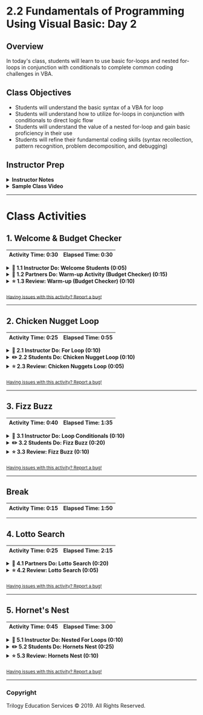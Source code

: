 # 2.2 Fundamentals of Programming Using Visual Basic: Day 2

## Overview

In today's class, students will learn to use basic for-loops and nested for-loops in conjunction with conditionals to complete common coding challenges in VBA.

## Class Objectives

* Students will understand the basic syntax of a VBA for loop
* Students will understand how to utilize for-loops in conjunction with conditionals to direct logic flow
* Students will understand the value of a nested for-loop and gain basic proficiency in their use
* Students will refine their fundamental coding skills (syntax recollection, pattern recognition, problem decomposition, and debugging)

## Instructor Prep

<details>
  <summary><strong>Instructor Notes</strong></summary>

* Today is a fun class, albeit a challenging one. In this class, students will complete a series of programming challenges in VBA. As with many classes to come, this one is exercise heavy. Today's class should feel lively as students struggle through challenges and experience many "light bulb" moments. Do your part to facilitate this atmosphere by encouraging continual dialogue within groups.

* Because today's class is heavy on exercises, your time behind the podium should feel minimal. Instead, wander the class continually and bring your "teaching" to their seats. This approach will allow you to tailor your teaching to the needs of specific students.

* As with the previous class, it is important to stress that today's exercises are very much paradigmatic of fundamental programming across languages. At times, you may hear students express frustration at VBA. In these moments, do your part to re-frame their thinking. Inform them that the real challenge isn't from VBA, but rather from the increased complexity that comes when fundamental building blocks are layered atop one another.

* Have your TAs refer to the [Time Tracker](TimeTracker.xlsx) to stay on track.

* Please reference our [Student FAQ](../../../05-Instructor-Resources/README.md#unit-02-vba-scripting) for answers to questions frequently asked by students of this program. If you have any recommendations for additional questions, feel free to log an issue or a pull request with your desired additions.

* When the lesson plan calls for files to be sent to students there are a few ways to do so. For the first couple of weeks it may be easiest to use Slack, but as the files and directories get more complex you may look to try alternate methods such as pushing and pulling from GitHub/GitLab and sending out the link, using a file storage like google drive, or zipping up files and continuing to Slack out. Please use whatever method you find most comfortable for sending files out to students.

* Lastly, as a reminder these slideshows are for instructor use only - when distributing slides to students, please first export the slides to a PDF file. You may then distribute send out the PDF file.

</details>

<details>
  <summary><strong>Sample Class Video</strong></summary>

* To view an example class lecture visit (Note video may not reflect latest lesson plan): [Class video](https://codingbootcamp.hosted.panopto.com/Panopto/Pages/Viewer.aspx?id=c61448c1-d0f1-4033-911a-2578c22a2b8b)

</details>

- - -

# Class Activities

## 1. Welcome & Budget Checker

| Activity Time:       0:30 |  Elapsed Time:      0:30  |
|---------------------------|---------------------------|

<details>
  <summary><strong>📣 1.1 Instructor Do: Welcome Students (0:05)</strong></summary>

* Spend a few moments to welcome students. Inform them that in today's class, we'll be “ripping off the band-aid.” They'll be spending the majority of class focused on exercises that will build their programming skills.

* If you'd like, feel free to use the [slideshow](https://drive.google.com/open?id=1L-_yIwbWQTkFix_af4cWoKM6fV3-BkStu-GyVqON138) included in the lesson plan to tee off class with some warm-ups.

</details>

<details>
  <summary><strong>👥 1.2 Partners Do: Warm-up Activity (Budget Checker) (0:15)</strong></summary>

* After your welcome, direct students to the Warm-Up Activity. This activity involves them creating a script to calculate and correct a price inclusive of fees.

![Images/01-Stu_Warmup_1.png](Images/01-Stu_Warmup_1.png)

* Show students how the solved code should work, then have your TAs send out the instructions and unsolved file:

  * **Files:**

    * [BudgetChecker](Activities/01-Stu_Warmup/Unsolved/budget_checker.xlsm)
    * [README](Activities/01-Stu_Warmup/README.md)

  * **Instructions:**

    * Create a VBA Script to complete the budget checker.

    * There are three parts to this problem.

      * Part 1: Calculate the total after fees and enter the value in the "Total" cell.

      * Part II: Create a Message Box to alert the user as to whether the amount including fees is within or over budget.

      * Part III (Challenge): If the total is over budget, correct the price so that it fits within the max of the user's budget. Be sure to round down! (Example: If the user's budget is 100 and the fees are 15%, the max price should 86)

  * **Hints:**

    * Break up the problem into smaller steps.

    * Look at old code!

    * You got this!

</details>

<details>
  <summary><strong>⭐ 1.3 Review: Warm-up (Budget Checker) (0:10)</strong></summary>

* **File:** [Activities/01-Stu_Warmup/Solved/budget_checker.vbs](Activities/01-Stu_Warmup/Solved/budget_checker.vbs)

* Once time is complete, review the solution of the previous exercise. As you are doing so, encourage students to explain what is happening in the code for you.

* In your discussion of Part I, be sure to point out the following:

  * First, we created a variable called `total` (as a double) to hold our full cost.

  * Next, we combined the price and (1 + tax) to calculate the full cost.

  * Finally, we entered the final cost into the total cell.

```vb
  ' Part I
  ' ----------------------------------------------------

  ' 1. Retrieve the Price and Fees from the cells
  Dim total As Double

  ' 2. Use these values to calculate the total
  total = Range("F3").Value * (1 + Range("H3").Value)
  ' MsgBox(total)

  ' 3. Enter the total into the appropriate cell
  Range("L3").Value = total
```

* In your discussion of Part II, be sure to point out the following:

  * First, we created a variable called `budget` to hold our budget amount.

  * We then compared the value of our budget against the total.

  * If the budget was greater than the total, we displayed a message that we were under budget. If greater, the message stated that we were over budget.

```vb
  ' Part II
  ' ----------------------------------------------------
  ' 4. Create a variable to store budget
  Dim budget As Double
  budget = Range("B3").Value
  ' msgbox(budget)

  ' 5. Compare using conditionals whether total is greater than or less than the budget
  If budget > total Then

      MsgBox ("Under budget")

  Else

      MsgBox ("Over budget")
  End If
```

* In your discussion of Part III, be sure to point out the following:

  * First we needed to do some basic algebra to determine our formula for the new price. In this case new price was equal to the budget divided by (1 + tax).

  * We then stored the new price into a variable and used it with the tax to calculate the new total.

  * We rounded the new price down to the nearest whole dollar using a `WorksheetFunction`. This method allows users to access many of the functions available in Excel. `RoundDown(newPrice, 0)` stipulates that we're rounding down the `newPrice` variable and that we're not including any digits past the decimal.

  ```vb
  'Use a worksheet function to round the new price down to the nearest whole dollar
  newPrice = Application.WorksheetFunction.RoundDown(newPrice, 0)
  ```

  * Finally, we changed the price and the total in the appropriate cells.

```vb
  ' Part III
  ' ----------------------------------------------------
  Dim newPrice As Double
  newPrice = budget / (1 + Range("H3").Value)

  ' Change the price
  Range("F3").Value = newPrice

  ' Change the new total
  Range("L3").Value = newPrice * (1 + Range("H3").Value)
```

* Ask if there are any questions before providing students with the solution and proceeding to the next section.

</details>

<sub>[Having issues with this activity? Report a bug!](https://bit.ly/2V9kkll)</sub>

- - -

## 2. Chicken Nugget Loop

| Activity Time:       0:25 |  Elapsed Time:      0:55  |
|---------------------------|---------------------------|

<details>
  <summary><strong>📣 2.1 Instructor Do: For Loop   (0:10)</strong></summary>

* **File**:

  * [Activities/02-Ins_ForLoops/basic_for_loop.vbs](Activities/02-Ins_ForLoops/Solved/basic_for_loop.vbs)
  * [Activities/02-Ins_ForLoops/basic_for_loop.xlsm](Activities/02-Ins_ForLoops/Solved/basic_for_loop.xlsm)

* Next, you'll be introducing for-loops. Walk students through the code and run the VBA script. This code, quite simply inserts a series of numbers across rows and columns.

* In explaining the code be sure to note the parts of a VBA for loop:

  * `For i = 1 to 20` specifies the range to loop through.

  * Subsequent uses of `i` change with the loop

  * `Next i` iterates to the next value of `i`.

  * **Note**: While semantic variable declaration is more prevelant, `i` is deliberately chosen here because it has been commonly used in programming for decades; it is also the default mathematical notation. Iterators such as `i` and `j` are expected to be encountered both later in the course and in the field.

* Spend a few extra moments in your discussion to have students guess how the spreadsheet will look before running the code. In particular, challenge them to understand why `Cells(i, 1)` creates entries across rows and `Cells(1, i)` create entries across columns.

![Images/02-Ins_ForLoops-1.png](Images/02-Ins_ForLoops-1.png)

* Once you feel confident in their understanding, provide them with your code.

</details>

<details>
  <summary><strong>✏️ 2.2 Students Do: Chicken Nugget Loop  (0:10)</strong></summary>

* **Files:**

  * [Activities/03-Stu_ChickenNuggets-ForLoop/README.md](Activities/03-Stu_ChickenNuggets-ForLoop/README.md)

* Proceed with the next student exercise. In this example, students create a basic VBA script that prints "I will eat `i` Chicken Nuggets," where the value of `i` changes within the for loop.

* Show students what happens after the code runs, before sending them the instructions.

* **Instructions:**

  * Create a `For` loop that will produce the following example. (Note: The lines signify new cells.)

    | A1         | B1 | C1              |
    |----------|:-------------:|------:|
    | I will eat | 11 | Chicken Nuggets |
    | I will eat | 12 | Chicken Nuggets |
    | I will eat | 13 | Chicken Nuggets |
    | I will eat | 14 | Chicken Nuggets |
    | I will eat | 15 | Chicken Nuggets |
    | I will eat | 16 | Chicken Nuggets |
    | I will eat | 17 | Chicken Nuggets |
    | I will eat | 18 | Chicken Nuggets |
    | I will eat | 19 | Chicken Nuggets |
    | I will eat | 20 | Chicken Nuggets |

  * **Bonus**

    * If you finish early, talk to your neighbor about why you may want to use a For loop over the "range" function.

</details>

<details>
  <summary><strong>⭐ 2.3 Review: Chicken Nuggets Loop (0:05)</strong></summary>

* **Files**:

  * [Activities/03-Stu_ChickenNuggets-ForLoop/Solved/chicken_nuggets.vbs](Activities/03-Stu_ChickenNuggets-ForLoop/Solved/chicken_nuggets.vbs)

  * [Activities/03-Stu_ChickenNuggets-ForLoop/Solved/chicken_nuggets.xlsm](Activities/03-Stu_ChickenNuggets-ForLoop/Solved/chicken_nuggets.xlsm)

* Once the timer is done, review the exercise with students.

* As you are doing so, be sure to point out the following:

  * We created a for loop that iterates from 1 through 10.

  * We set the value of `(i, 1)` and `(i, 3)` to be fixed value of "I will eat " and "Chicken Nuggets"

  * We set the value of `(i, 2)` to be `i +10`. This forces the loop to print 11 through 20.

  * Lastly, we use `Next i` to signal we are done with the loop and onto the next one.

  ![Images/03-Stu_ChickenNuggets-1.png](Images/03-Stu_ChickenNuggets-1.png)

* Ask if there are any questions before proceeding to the next example.

</details>

<sub>[Having issues with this activity? Report a bug!](https://bit.ly/345YTWn)</sub>

- - -

## 3. Fizz Buzz

| Activity Time:       0:40 |  Elapsed Time:      1:35  |
|---------------------------|---------------------------|

<details>
  <summary><strong>📣 3.1 Instructor Do: Loop Conditionals  (0:10)</strong></summary>

* **Files**:

  * [Activities/04-Ins_LoopConditionals/Solved/conditional_loops.vbs](Activities/04-Ins_LoopConditionals/Solved/conditional_loops.vbs)
  * [Activities/04-Ins_LoopConditionals/Solved/conditional_loops.xlsm](Activities/04-Ins_LoopConditionals/Solved/conditional_loops.xlsm)
  * [Activities/04-Ins_LoopConditionals/Solved/modulus.vbs](Activities/04-Ins_LoopConditionals/Solved/modulus.vbs)
  * [Activities/04-Ins_LoopConditionals/Solved/modulus.xlsm](Activities/04-Ins_LoopConditionals/Solved/modulus.xlsm)

* Next, introduce one of the most important concepts of this week: Looped Conditionals. As a proficient developer, this will be a simple concept to you, but do not underestimate how critical it is for students to grasp.

* Open [Activities/04-Ins_LoopConditionals/Solved/modulus.vbs](Activities/04-Ins_LoopConditionals/Solved/modulus.vbs) and explain the modulus essentially performs long division on a number and returns the remainder (Note that in VBA modulus is denoted by `Mod`). Run the code in [Activities/04-Ins_LoopConditionals/Solved/modulus.xlsm](Activities/04-Ins_LoopConditionals/Solved/modulus.xlsm).

* Then open [Activities/04-Ins_LoopConditionals/Solved/conditional_loops.vbs](Activities/04-Ins_LoopConditionals/Solved/conditional_loops.vbs) and walk students through the code. Have them guess what it will do, before running the code.

* Then explain it line by line.

  * Start by pointing out the basic for loop structure.

  * Then introduce the concept of the modulus to determine remainder.

  * Point out that we are using if-else statements to route the flow of logic depending on whether `i` is even or odd.

  * Point out that we need to include the `End If` and also the `Next i` to close each respective block.

![Images/04-Ins_LoopConditionals-1.png](Images/04-Ins_LoopConditionals-1.png)

* Check if there are any questions before sending out the solution.

</details>

<details>
  <summary><strong>✏️ 3.2 Students Do: Fizz Buzz  (0:20)</strong></summary>

* **Files**:

  * [Activities/05-Stu_FizzBuzz/README.md](Activities/05-Stu_FizzBuzz/README.md)
  * [Activities/05-Stu_FizzBuzz/Unsolved/fizzbuzz.xlsm](Activities/05-Stu_FizzBuzz/Unsolved/fizzbuzz.xlsm)

* Fizzbuzz is a very popular logic problem in coding. Inform students that this next exercise is a classic problem in technical interviews -- across all programming languages. Run the code once for them so they can see how it works.

![Images/05-Stu_FizzBuzz-1.png](Images/05-Stu_FizzBuzz-1.png)

* Explain at a high-level, the rules of the exercise:

  * If a number is divisible by just 3, then the code should print Fizz.

  * If a number is divisible by just 5, then the code should print Buzz.

  * If a number is divisible by both 3 and 5, then the code should print FizzBuzz.

* Then send students the instructions to the exercise:

* **Instructions:**

  * Create a VBA Script that populates the second column with the word "Fizz", "Buzz", or "Fizzbuzz" based on the value in the first column.

  * If the value in column 1 is a multiple of both 3 and 5, print "Fizzbuzz" in column 2.

  * If the value in column 1 is a multiple of just 3, print "Fizz" in column 2.

  * If the value in column 1 is a multiple of just 5, print "Buzz" in column 2.

</details>

<details>
  <summary><strong>⭐ 3.3 Review: Fizz Buzz (0:10)</strong></summary>

* **Files:**

  * [Activities/05-Stu_FizzBuzz/Solved/fizzbuzz.vbs](Activities/05-Stu_FizzBuzz/Solved/FizzBuzz.vbs)

  * [Activities/05-Stu_FizzBuzz/Solved/fizzbuzz.xlsm](Activities/05-Stu_FizzBuzz/Solved/fizzbuzz.xlsm)

* Then walk students through the solution. As you do so, be sure to explain:

  * That we started the exercise by creating a basic for loop.

  * We then created a variable to track the value of the number in column 1.

  * We then created a series of if-then statements. We started these by checking for numbers that are both divisible by 3 and 5. It is important to start here, because if-then statements move from least specific to most specific. (i.e. If a number is divisible by 3 and 5, it is also divisible by 3. We have to make sure our code handles the more specific scenario first). Let them know that this isn't an obvious solution, but rather something that emerges as you approach your code.

  * Each of our if-then statements triggers a change to `Cells(i, 2)` (column 2).

```vb
  ' Loop through the values in Column 1
  For i = 2 To 100

      'Set cell value to variable
      num = Cells(i, 1).Value


      ' Check if the number is divisible by 3 and 5....
      If (num Mod 3 = 0 And num Mod 5 = 0) Then

          ' If so, print Fizzbuzz
          Cells(i, 2).Value = "Fizzbuzz"

      ' Check if the number is divisible by just 3...
      ElseIf (num Mod 3 = 0) Then

          ' If so, print "Fizz"
          Cells(i, 2).Value = "Fizz"

      ' Check if the number is divisible by just 5...
      ElseIf (num Mod 5 = 0) Then

          ' If so, print "Buzz"
          Cells(i, 2).Value = "Buzz"

      End If

  Next i
```

* See if there are any questions before proceeding to break.

</details>

<sub>[Having issues with this activity? Report a bug!](https://bit.ly/2xDKN29)</sub>

- - -

## Break

| Activity Time:       0:15 |  Elapsed Time:      1:50  |
|---------------------------|---------------------------|

- - -

## 4. Lotto Search

| Activity Time:       0:25 |  Elapsed Time:      2:15  |
|---------------------------|---------------------------|

<details>
  <summary><strong>👥 4.1 Partners Do: Lotto Search (0:20)</strong></summary>

* **Files**:

  * [Activities/06-Stu_Lotto-AdvancedForLoops/README.md](Activities/06-Stu_Lotto-AdvancedForLoops/README.md)
  * [Activities/06-Stu_Lotto-AdvancedForLoops/Unsolved/lotto_numbers.xlsm](Activities/06-Stu_Lotto-AdvancedForLoops/Unsolved/lotto_numbers.xlsm)

* As students return, introduce the next exercise. Warn them that it's a challenging one, but they will likely have fun with it. In this exercise, students are given a series of lotto tickets. Their task is to create a VBA script that finds these lotto winners in the list of all ticket purchases. For the bonus, they must additionally find the first instance in which any runner up appears in the list.

* Show them what the code does by running it in VBA. Point out that the winners in the Winner Table matches what you'd find if you did a `Ctrl+F` to search for the same numbers.

![Images/06-Stu_Lotto-1.png](Images/06-Stu_Lotto-1.png)

* Then deliver the instructions:

  * **Instructions:**

    * You are in charge of finding our winners for a local lotto drawing.

    * The results are, in order:

      * First: 3957481
      * Second: 5865187
      * Third: 2817729

    * Create a script that will return those lucky winners and print them on the sheet.

      * For each winner include the following pieces of information:

        * First name
        * Last name
        * The winning number

      * They should be placed in winning order of First, Second, Third.

      * There should also be a message box that congratulates the first place winner.

  * **Bonus:**

    * There may just be one other winner! The below numbers are Wild Lotto Balls. Whichever comes up first in the list will be the fourth place (runner-up) winner. (Note: You must find the _first_ runner up to appear in the list.)

      * 2275339
      * 5868182
      * 1841402

  **Hints:**

  * Remember to utilize variables to keep your code clean.

  * For the bonus, you may need to use `Exit For`

</details>

<details>
  <summary><strong>⭐ 4.2 Review: Lotto Search (0:05)</strong></summary>

* **Files**:

  * [Activities/06-Stu_Lotto-AdvancedForLoops/Solved/lotto_numbers.xlsm](Activities/06-Stu_Lotto-AdvancedForLoops/Solved/lotto_numbers.xlsm)
  * [Activities/06-Stu_Lotto-AdvancedForLoops/Solved/lotto_numbers.vbs](Activities/06-Stu_Lotto-AdvancedForLoops/Solved/lotto_numbers.vbs)

* Once the time is complete, walk students through the solution:

  * We began by creating a series of variables to hold our ticket numbers and winner information. (Note: Because the length of the tickets is so long, we needed to use `double` or `long`. Explain to students that these are alternative formats that allow for longer numbers. These different variable types emerge for space saving considerations).

![Images/06-Stu_Lotto-2.png](Images/06-Stu_Lotto-2.png)

* Proceed to point out that we then created a for loop to scan through each of the rows. All the while, our code is searching for instances when the value in Column 3 (`Cells(i, 3)`) matches the value of our first, second, or third place winners. If there is a match we copy the winner's first name, last name, and ticket information and place them into the winners table (`Cells(2,6)` - `Cells(4,8)`).

![Images/06-Stu_Lotto-3.png](Images/06-Stu_Lotto-3.png)

* Lastly, regarding the bonus, we needed to create a second _separate_ for loop. This was necessary, because our current for loop will replace our Runner Up winner with the last instance and not the first. To avoid this, we needed to create a for-loop with an `Exit for`. This code would exit the loop the moment the first runner up is found, allowing us to avoid replacing our runner-up.

![Images/06-Stu_Lotto-4.png](Images/06-Stu_Lotto-4.png)

* Send students the final version of the code. Stress that this exercise introduced some tricky concepts, but encourage them to repeat this exercise at home.

</details>

<sub>[Having issues with this activity? Report a bug!](https://bit.ly/2QZNKRx)</sub>

- - -

## 5. Hornet's Nest

| Activity Time:       0:45 |  Elapsed Time:      3:00  |
|---------------------------|---------------------------|

<details>
  <summary><strong>📣 5.1 Instructor Do: Nested For Loops (0:10)</strong></summary>

* **Files**:

  * [Activities/07-Ins_NestedForLoops/Solved/nested_for_loop.vbs](Activities/07-Ins_NestedForLoops/Solved/nested_for_loop.vbs)

  * [Activities/07-Ins_NestedForLoops/Solved/nested_for_loop.xlsm](Activities/07-Ins_NestedForLoops/Solved/nested_for_loop.xlsm)

* Proceed now to the final instructor demo: Nested for-loops. Like looped conditionals, this is an extremely important concept and one that leaves students easily confused. Encourage them to focus on this section.

* Walk students through the spreadsheet and code. Point out that in this example, we are looking to loop through both the rows and columns. Try to highlight cells as you try to simulate the actions of each loop. Begin at the top left, move across the columns, before proceeding to the next row.

* Encourage students to re-do this process themselves to one another before moving on to the next exercise.

* ![Images/07-Ins_NestedForLoops-1.png](Images/07-Ins_NestedForLoops-1.png)

</details>

<details>
  <summary><strong>✏️ 5.2 Students Do: Hornets Nest (0:25)</strong></summary>

* **Files**:

  * [Activities/08-Stu_HornetsNest-NestedForLoops/README.md](Activities/08-Stu_HornetsNest-NestedForLoops/README.md)
  * [Activities/08-Stu_HornetsNest-NestedForLoops/Unsolved/hornets_nest.xlsm](Activities/08-Stu_HornetsNest-NestedForLoops/Unsolved/hornets_nest.xlsm)

* Finally, introduce the last exercise of the day: Hornets Nest. This is a fun exercise, but another challenging one. In essence the problem of this exercise is as follows:

  * You have been given a spreadsheet that's been infested by Hornets.

  * In Part I, you are responsible for counting the number of Hornets in the spreadsheet.

  * In Part II, you are responsible for replacing all instances of the word "Hornets" with the word "Bugs".

  * In Part III, you are given a set number of "Bugs" and "Bees". Each time you replace a Hornet with a Bug or Bee, you are deducting from your supply. You must replace as many hornets as you can and indicate whether all the Hornets have been replaced.

* Run the code [Activities/08-Stu_HornetsNest-NestedForLoops/Solved/hornets_nest.xlsm](Activities/08-Stu_HornetsNest-NestedForLoops/Solved/hornets_nest.xlsm) to show students what the code does. (Note: Do not save over your file as the macro will overwrite the contents.)

![Images/08-Stu_HornetsNest-1.png](Images/08-Stu_HornetsNest-1.png)

* Then send the instructions and initial file:

  * **Instructions:**

    * Create a VBA script to handle the growing Hornet infestation in your spreadsheet.

    * There are three parts to this problem:

      * Part I: Count the number of Hornets found and display the number to your user in the form of a message box.

      * Part II: Modify the script such that it changes the word Hornets to "Bugs".

      * Part III: Modify the script a third time, this time keeping in mind that you have a limited number of Bugs and Bees. Use the full set of Bugs and Bees you have available to replace the Hornets with all available Bugs first then Bees. If you run out of Bugs or Bees provide the user with the message: "Oh no! We still have hornets..."

  * **Hints**

    * You may want to create a backup of your spreadsheet as your macro will write over the contents.

</details>

<details>
  <summary><strong>⭐ 5.3 Review: Hornets Nest (0:10)</strong></summary>

* **Files**:

  * [Activities/08-Stu_HornetsNest-NestedForLoops/Solved/hornets_nest.xlsm](Activities/08-Stu_HornetsNest-NestedForLoops/Solved/hornets_nest.xlsm)
  * [Activities/08-Stu_HornetsNest-NestedForLoops/Solved/hornets_pt_i.vbs](Activities/08-Stu_HornetsNest-NestedForLoops/Solved/hornets_pt_i.vbs)
  * [Activities/08-Stu_HornetsNest-NestedForLoops/Solved/hornets_pt_ii.vbs](Activities/08-Stu_HornetsNest-NestedForLoops/Solved/hornets_pt_ii.vbs)
  * [Activities/08-Stu_HornetsNest-NestedForLoops/Solved/hornets_pt_iii.vbs](Activities/08-Stu_HornetsNest-NestedForLoops/Solved/hornets_pt_iii.vbs)

* Once the timer completes, review the solution with the group.

* In discussing Part 1, point out that we utilized a simple nested for loop to search for the term "Hornets" in each of the cells. In Part 2, we subsequently change the value of these cells to be "Bugs".
  ![Images/08-Stu_HornetsNest-2.png](Images/08-Stu_HornetsNest-2.png)

* In Part 3, we had the added challenge of continually tracking our Bug and Bee count. The easiest way to approach this problem was to draw from our Bug stash first and then once depleted to draw from our Bee stash. In essence, this code works by storing our initial bug and bee count, then continually subtracting one from these variables each time we utilized either. Once the Bug or Bee count is equal to 0, we can no longer draw from that stash.
  ![Images/08-Stu_HornetsNest-3.png](Images/08-Stu_HornetsNest-3.png)

* For the last requirement of Part 3, we deftly avoided the for loop completely. Instead, we concluded if hornets were unaccounted for by comparing the sum of bugs and bees to the initial number of hornets. If there were more hornets than bugs and bees to start, then we know there are still hornets after our replacement efforts. Take a moment to explain to students that creative thinking like this is often the real skill in programming.
  ![Images/08-Stu_HornetsNest-4.png](Images/08-Stu_HornetsNest-4.png)

</details>

<sub>[Having issues with this activity? Report a bug!](https://bit.ly/39xCIJv)</sub>

- - -

### Copyright

Trilogy Education Services © 2019. All Rights Reserved.
